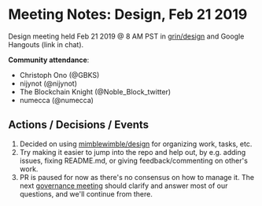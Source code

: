 # Meeting Notes: Design, Feb 21 2019
Design meeting held Feb 21 2019 @ 8 AM PST in [grin/design](https://gitter.im/grin_community/design) and Google Hangouts (link in chat).

**Community attendance**:

* Christoph Ono (@GBKS)
* nijynot (@nijynot)
* The Blockchain Knight (@Noble_Block_twitter)
* numecca (@numecca)

## Actions / Decisions / Events

1. Decided on using [mimblewimble/design](https://github.com/mimblewimble/design) for organizing work, tasks, etc.
2. Try making it easier to jump into the repo and help out, by e.g. adding issues, fixing README.md, or giving feedback/commenting on other's work.
3. PR is paused for now as there's no consensus on how to manage it. The next [governance meeting](https://github.com/mimblewimble/grin-pm/issues/66) should clarify and answer most of our questions, and we'll continue from there.
